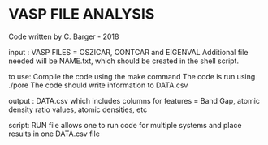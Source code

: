 # VASP FILE ANALYSIS

Code written by C. Barger - 2018

input : VASP FILES = OSZICAR, CONTCAR and EIGENVAL
	Additional file needed will be NAME.txt, which should be created in the shell script.

to use: Compile the code using the make command
   	The code is run using ./pore
	The code should write information to DATA.csv

output :  DATA.csv which includes columns for features = Band Gap, atomic density ratio values, atomic densities, etc

script: RUN file allows one to run code for multiple systems and place results in one DATA.csv file

